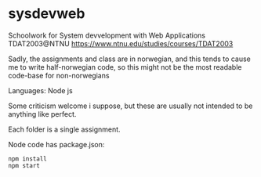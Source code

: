# sysdevweb
Schoolwork for System devvelopment with Web Applications TDAT2003@NTNU
https://www.ntnu.edu/studies/courses/TDAT2003

Sadly, the assignments and class are in norwegian, and this tends to cause me to write half-norwegian code, so this might not be the most readable code-base for non-norwegians

Languages: Node js

Some criticism welcome i suppose, but these are usually not intended to be anything like perfect.

Each folder is a single assignment.

Node code has package.json:
```
npm install
npm start


